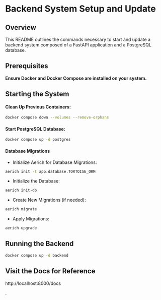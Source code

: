 # Backend System Setup and Update

## Overview

This README outlines the commands necessary to start and update a backend system composed of a FastAPI application and a PostgreSQL database.

## Prerequisites

**Ensure Docker and Docker Compose are installed on your system.**

## Starting the System

#### Clean Up Previous Containers:

```bash
docker compose down --volumes --remove-orphans
```

#### Start PostgreSQL Database:

```bash
docker compose up -d postgres
```

#### Database Migrations

- Initialize Aerich for Database Migrations:

```bash
aerich init -t app.database.TORTOISE_ORM
```

- Initialize the Database:

```bash
aerich init-db
```

- Create New Migrations (if needed):

```bash
aerich migrate
```

- Apply Migrations:

```bash
aerich upgrade
```

## Running the Backend

```bash
docker compose up -d backend
```

## Visit the Docs for Reference

http://localhost:8000/docs

.
